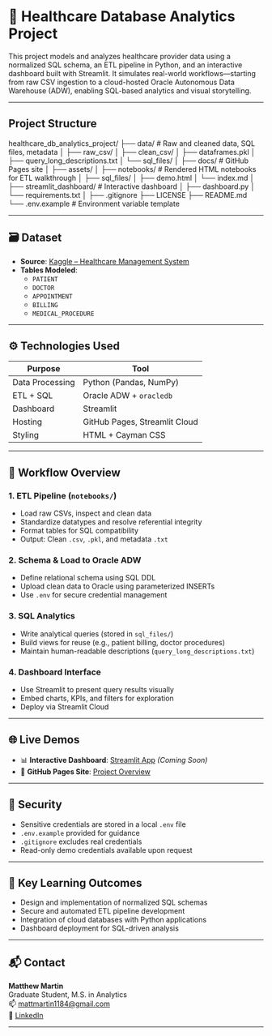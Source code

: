 # 🏥 Healthcare Database Analytics Project

This project models and analyzes healthcare provider data using a normalized SQL schema, an ETL pipeline in Python, and an interactive dashboard built with Streamlit. It simulates real-world workflows—starting from raw CSV ingestion to a cloud-hosted Oracle Autonomous Data Warehouse (ADW), enabling SQL-based analytics and visual storytelling.

---

##  Project Structure

healthcare_db_analytics_project/
├── data/ # Raw and cleaned data, SQL files, metadata
│ ├── raw_csv/
│ ├── clean_csv/
│ ├── dataframes.pkl
│ ├── query_long_descriptions.txt
│ └── sql_files/
│
├── docs/ # GitHub Pages site
│ ├── assets/
│ ├── notebooks/ # Rendered HTML notebooks for ETL walkthrough
│ ├── sql_files/
│ ├── demo.html
│ └── index.md
│
├── streamlit_dashboard/ # Interactive dashboard
│ ├── dashboard.py
│ └── requirements.txt
│
├── .gitignore
├── LICENSE
├── README.md
└── .env.example # Environment variable template


---

## 🗃️ Dataset

- **Source**: [Kaggle – Healthcare Management System](https://www.kaggle.com/datasets/anouskaabhisikta/healthcare-management-system)
- **Tables Modeled**:
  - `PATIENT`
  - `DOCTOR`
  - `APPOINTMENT`
  - `BILLING`
  - `MEDICAL_PROCEDURE`

---

## ⚙️ Technologies Used

| Purpose          | Tool                         |
|------------------|------------------------------|
| Data Processing  | Python (Pandas, NumPy)       |
| ETL + SQL        | Oracle ADW + `oracledb`      |
| Dashboard        | Streamlit                    |
| Hosting          | GitHub Pages, Streamlit Cloud|
| Styling          | HTML + Cayman CSS            |

---

## 🔄 Workflow Overview

### 1. **ETL Pipeline** (`notebooks/`)
- Load raw CSVs, inspect and clean data
- Standardize datatypes and resolve referential integrity
- Format tables for SQL compatibility
- Output: Clean `.csv`, `.pkl`, and metadata `.txt`

### 2. **Schema & Load to Oracle ADW**
- Define relational schema using SQL DDL
- Upload clean data to Oracle using parameterized INSERTs
- Use `.env` for secure credential management

### 3. **SQL Analytics**
- Write analytical queries (stored in `sql_files/`)
- Build views for reuse (e.g., patient billing, doctor procedures)
- Maintain human-readable descriptions (`query_long_descriptions.txt`)

### 4. **Dashboard Interface**
- Use Streamlit to present query results visually
- Embed charts, KPIs, and filters for exploration
- Deploy via Streamlit Cloud

---

## 🌐 Live Demos

- 📊 **Interactive Dashboard**: [Streamlit App](https://share.streamlit.io/...) *(Coming Soon)*
- 🧾 **GitHub Pages Site**: [Project Overview](https://matthew-martin1184.github.io/healthcare_db_analytics_project/)

---

## 🔐 Security

- Sensitive credentials are stored in a local `.env` file
- `.env.example` provided for guidance
- `.gitignore` excludes real credentials
- Read-only demo credentials available upon request

---

## 🧠 Key Learning Outcomes

- Design and implementation of normalized SQL schemas
- Secure and automated ETL pipeline development
- Integration of cloud databases with Python applications
- Dashboard deployment for SQL-driven analysis

---

## 📬 Contact

**Matthew Martin**  
Graduate Student, M.S. in Analytics  
📫 [mattmartin1184@gmail.com](mailto:mattmartin1184@gmail.com)  
🔗 [LinkedIn](https://www.linkedin.com/in/matthew-martin1184/)

---
